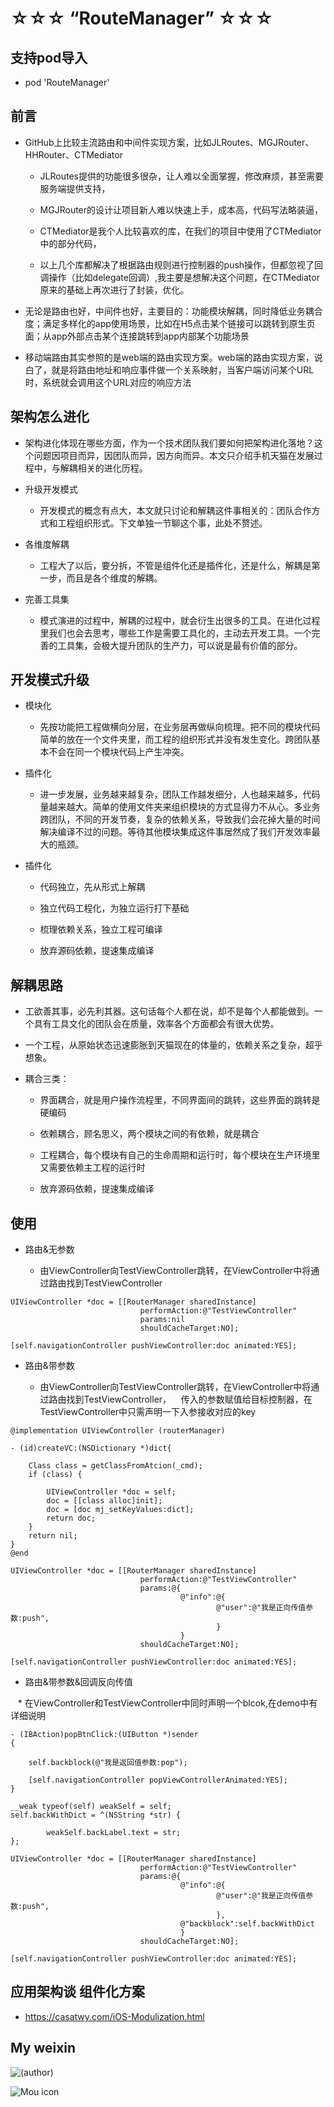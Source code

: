 # ☆☆☆ “RouteManager” ☆☆☆

## 支持pod导入
* pod 'RouteManager'

## 前言

* GitHub上比较主流路由和中间件实现方案，比如JLRoutes、MGJRouter、HHRouter、CTMediator

    * JLRoutes提供的功能很多很杂，让人难以全面掌握，修改麻烦，甚至需要服务端提供支持，
    
    * MGJRouter的设计让项目新人难以快速上手，成本高，代码写法略装逼，
    
    * CTMediator是我个人比较喜欢的库，在我们的项目中使用了CTMediator中的部分代码，
    
    * 以上几个库都解决了根据路由规则进行控制器的push操作，但都忽视了回调操作（比如delegate回调）,我主要是想解决这个问题，在CTMediator原来的基础上再次进行了封装，优化。
    
* 无论是路由也好，中间件也好，主要目的：功能模块解耦，同时降低业务耦合度；满足多样化的app使用场景，比如在H5点击某个链接可以跳转到原生页面；从app外部点击某个连接跳转到app内部某个功能场景
    
* 移动端路由其实参照的是web端的路由实现方案。web端的路由实现方案，说白了，就是将路由地址和响应事件做一个关系映射，当客户端访问某个URL时，系统就会调用这个URL对应的响应方法

## 架构怎么进化

* 架构进化体现在哪些方面，作为一个技术团队我们要如何把架构进化落地？这个问题因项目而异，因团队而异，因方向而异。本文只介绍手机天猫在发展过程中，与解耦相关的进化历程。

* 升级开发模式

    * 开发模式的概念有点大，本文就只讨论和解耦这件事相关的：团队合作方式和工程组织形式。下文单独一节聊这个事，此处不赘述。
    
* 各维度解耦

    * 工程大了以后，要分拆，不管是组件化还是插件化，还是什么，解耦是第一步，而且是各个维度的解耦。
    
* 完善工具集

    * 模式演进的过程中，解耦的过程中，就会衍生出很多的工具。在进化过程里我们也会去思考，哪些工作是需要工具化的，主动去开发工具。一个完善的工具集，会极大提升团队的生产力，可以说是最有价值的部分。    

## 开发模式升级

* 模块化

    * 先按功能把工程做横向分层，在业务层再做纵向梳理。把不同的模块代码简单的放在一个文件夹里，而工程的组织形式并没有发生变化。跨团队基本不会在同一个模块代码上产生冲突。
    
* 插件化

    * 进一步发展，业务越来越复杂，团队工作越发细分，人也越来越多，代码量越来越大。简单的使用文件夹来组织模块的方式显得力不从心。多业务跨团队，不同的开发节奏，复杂的依赖关系，导致我们会花掉大量的时间解决编译不过的问题。等待其他模块集成这件事居然成了我们开发效率最大的瓶颈。

* 插件化

    * 代码独立，先从形式上解耦
    
    * 独立代码工程化，为独立运行打下基础
    
    * 梳理依赖关系，独立工程可编译
    
    * 放弃源码依赖，提速集成编译

## 解耦思路

* 工欲善其事，必先利其器。这句话每个人都在说，却不是每个人都能做到。一个具有工具文化的团队会在质量，效率各个方面都会有很大优势。
  
* 一个工程，从原始状态迅速膨胀到天猫现在的体量的，依赖关系之复杂，超乎想象。

* 耦合三类：

    * 界面耦合，就是用户操作流程里，不同界面间的跳转，这些界面的跳转是硬编码
    
    * 依赖耦合，顾名思义，两个模块之间的有依赖，就是耦合
    
    * 工程耦合，每个模块有自己的生命周期和运行时，每个模块在生产环境里又需要依赖主工程的运行时
    
    * 放弃源码依赖，提速集成编译
    
## 使用    

* 路由&无参数

    * 由ViewController向TestViewController跳转，在ViewController中将通过路由找到TestViewController
    
```objc       
UIViewController *doc = [[RouterManager sharedInstance]
                             performAction:@"TestViewController"
                             params:nil
                             shouldCacheTarget:NO];

[self.navigationController pushViewController:doc animated:YES];
```

* 路由&带参数

    * 由ViewController向TestViewController跳转，在ViewController中将通过路由找到TestViewController，
    传入的参数赋值给目标控制器，在TestViewController中只需声明一下入参接收对应的key
```objc       
@implementation UIViewController (routerManager)

- (id)createVC:(NSDictionary *)dict{
    
    Class class = getClassFromAtcion(_cmd);
    if (class) {
        
        UIViewController *doc = self;
        doc = [[class alloc]init];
        doc = [doc mj_setKeyValues:dict];
        return doc;
    }
    return nil;
}
@end
```

```objc       
UIViewController *doc = [[RouterManager sharedInstance]
                             performAction:@"TestViewController"
                             params:@{
                                      @"info":@{
                                              @"user":@"我是正向传值参数:push",
                                              }
                                      }
                             shouldCacheTarget:NO];

[self.navigationController pushViewController:doc animated:YES];
```    

* 路由&带参数&回调反向传值

    * 在ViewController和TestViewController中同时声明一个blcok,在demo中有详细说明
    
```objc       
- (IBAction)popBtnClick:(UIButton *)sender
{
    
    self.backblock(@"我是返回值参数:pop");
    
    [self.navigationController popViewControllerAnimated:YES];
}
```

```objc       
__weak typeof(self) weakSelf = self;
self.backWithDict = ^(NSString *str) {
        
        weakSelf.backLabel.text = str;
};
    
UIViewController *doc = [[RouterManager sharedInstance]
                             performAction:@"TestViewController"
                             params:@{
                                      @"info":@{
                                              @"user":@"我是正向传值参数:push",
                                              },
                                      @"backblock":self.backWithDict
                                      }
                             shouldCacheTarget:NO];

[self.navigationController pushViewController:doc animated:YES];
```
    
## 应用架构谈 组件化方案

* https://casatwy.com/iOS-Modulization.html

## My weixin
![(author)](https://github.com/daniulaolu/PushParameterWithDict-/blob/master/xiaolu.jpg)

![Mou icon](https://github.com/MrLujh/Fastlane--Packaging/blob/master/111.gif)

